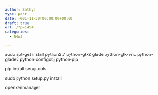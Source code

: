 ```yaml
---
author: Sathya
type: post
date: -001-11-30T00:00:00+00:00
draft: true
url: /?p=1454
categories:
  - News

---
```

sudo apt-get install python2.7 python-gtk2 glade python-gtk-vnc python-glade2 python-configobj python-pip

pip install setuptools

sudo python setup.py install

openxenmanager
